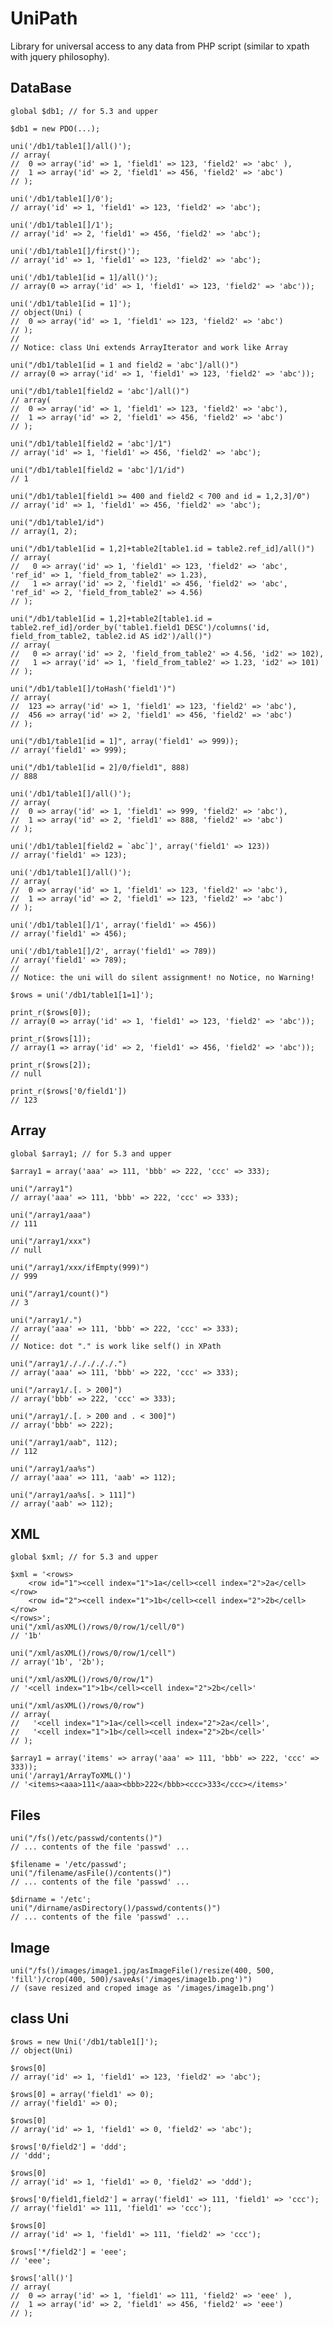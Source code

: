 UniPath
=======

Library for universal access to any data from PHP script (similar to xpath with jquery philosophy).

DataBase
--------

	global $db1; // for 5.3 and upper

	$db1 = new PDO(...);
	
	uni('/db1/table1[]/all()'); 
	// array(
	//  0 => array('id' => 1, 'field1' => 123, 'field2' => 'abc' ),
	//  1 => array('id' => 2, 'field1' => 456, 'field2' => 'abc')
	// );
	
	uni('/db1/table1[]/0'); 
	// array('id' => 1, 'field1' => 123, 'field2' => 'abc');
	
	uni('/db1/table1[]/1'); 
	// array('id' => 2, 'field1' => 456, 'field2' => 'abc');
	
	uni('/db1/table1[]/first()'); 
	// array('id' => 1, 'field1' => 123, 'field2' => 'abc');
	
	uni('/db1/table1[id = 1]/all()'); 
	// array(0 => array('id' => 1, 'field1' => 123, 'field2' => 'abc'));
	
	uni('/db1/table1[id = 1]'); 
	// object(Uni) (
	//	0 => array('id' => 1, 'field1' => 123, 'field2' => 'abc')
	// );
	//
	// Notice: class Uni extends ArrayIterator and work like Array
	
	uni("/db1/table1[id = 1 and field2 = 'abc']/all()")
	// array(0 => array('id' => 1, 'field1' => 123, 'field2' => 'abc'));

	uni("/db1/table1[field2 = 'abc']/all()")
	// array(
	//  0 => array('id' => 1, 'field1' => 123, 'field2' => 'abc'),
	//  1 => array('id' => 2, 'field1' => 456, 'field2' => 'abc')
	// );
	
	uni("/db1/table1[field2 = 'abc']/1")
	// array('id' => 1, 'field1' => 456, 'field2' => 'abc');

	uni("/db1/table1[field2 = 'abc']/1/id")
	// 1

	uni("/db1/table1[field1 >= 400 and field2 < 700 and id = 1,2,3]/0")
	// array('id' => 1, 'field1' => 456, 'field2' => 'abc');

	uni("/db1/table1/id")
	// array(1, 2);

	uni("/db1/table1[id = 1,2]+table2[table1.id = table2.ref_id]/all()")
	// array(
	//   0 => array('id' => 1, 'field1' => 123, 'field2' => 'abc', 'ref_id' => 1, 'field_from_table2' => 1.23),
	//   1 => array('id' => 2, 'field1' => 456, 'field2' => 'abc', 'ref_id' => 2, 'field_from_table2' => 4.56)
	// );

	uni("/db1/table1[id = 1,2]+table2[table1.id = table2.ref_id]/order_by('table1.field1 DESC')/columns('id, field_from_table2, table2.id AS id2')/all()")
	// array(
	//   0 => array('id' => 2, 'field_from_table2' => 4.56, 'id2' => 102),
	//   1 => array('id' => 1, 'field_from_table2' => 1.23, 'id2' => 101)
	// );
	
	uni("/db1/table1[]/toHash('field1')")
	// array(
	//  123 => array('id' => 1, 'field1' => 123, 'field2' => 'abc'),
	//  456 => array('id' => 2, 'field1' => 456, 'field2' => 'abc')
	// );
	
	uni("/db1/table1[id = 1]", array('field1' => 999));
	// array('field1' => 999);
	
	uni("/db1/table1[id = 2]/0/field1", 888)
	// 888
	
	uni('/db1/table1[]/all()'); 
	// array(
	//  0 => array('id' => 1, 'field1' => 999, 'field2' => 'abc'),
	//  1 => array('id' => 2, 'field1' => 888, 'field2' => 'abc')
	// );
	
	uni('/db1/table1[field2 = `abc`]', array('field1' => 123))
	// array('field1' => 123);
	
	uni('/db1/table1[]/all()'); 
	// array(
	//  0 => array('id' => 1, 'field1' => 123, 'field2' => 'abc'),
	//  1 => array('id' => 2, 'field1' => 123, 'field2' => 'abc')
	// );
	
	uni('/db1/table1[]/1', array('field1' => 456))
	// array('field1' => 456);
	
	uni('/db1/table1[]/2', array('field1' => 789))
	// array('field1' => 789);
	//
	// Notice: the uni will do silent assignment! no Notice, no Warning!
	
	$rows = uni('/db1/table1[1=1]'); 

	print_r($rows[0]);
	// array(0 => array('id' => 1, 'field1' => 123, 'field2' => 'abc'));
	
	print_r($rows[1]);
	// array(1 => array('id' => 2, 'field1' => 456, 'field2' => 'abc'));
	
	print_r($rows[2]);
	// null
	
	print_r($rows['0/field1'])
	// 123
	
	
Array
-----
	
	global $array1; // for 5.3 and upper

	$array1 = array('aaa' => 111, 'bbb' => 222, 'ccc' => 333);
	
	uni("/array1")
	// array('aaa' => 111, 'bbb' => 222, 'ccc' => 333);
	
	uni("/array1/aaa")
	// 111
	
	uni("/array1/xxx")
	// null
	
	uni("/array1/xxx/ifEmpty(999)")
	// 999
	
	uni("/array1/count()")
	// 3
	
	uni("/array1/.")
	// array('aaa' => 111, 'bbb' => 222, 'ccc' => 333);
	//
	// Notice: dot "." is work like self() in XPath
	
	uni("/array1/./././././.")
	// array('aaa' => 111, 'bbb' => 222, 'ccc' => 333);
	
	uni("/array1/.[. > 200]")
	// array('bbb' => 222, 'ccc' => 333);
	
	uni("/array1/.[. > 200 and . < 300]")
	// array('bbb' => 222);
	
	uni("/array1/aab", 112);
	// 112
	
	uni("/array1/aa%s")
	// array('aaa' => 111, 'aab' => 112);
	
	uni("/array1/aa%s[. > 111]")
	// array('aab' => 112);
	
XML
---

	global $xml; // for 5.3 and upper

	$xml = '<rows>
		<row id="1"><cell index="1">1a</cell><cell index="2">2a</cell></row>
		<row id="2"><cell index="1">1b</cell><cell index="2">2b</cell></row>
	</rows>';
	uni("/xml/asXML()/rows/0/row/1/cell/0")
	// '1b'
	
	uni("/xml/asXML()/rows/0/row/1/cell")
	// array('1b', '2b');
	
	uni("/xml/asXML()/rows/0/row/1")
	// '<cell index="1">1b</cell><cell index="2">2b</cell>'
	
	uni("/xml/asXML()/rows/0/row")
	// array(
	//   '<cell index="1">1a</cell><cell index="2">2a</cell>',
	//   '<cell index="1">1b</cell><cell index="2">2b</cell>'
	// );
	
	$array1 = array('items' => array('aaa' => 111, 'bbb' => 222, 'ccc' => 333));
	uni('/array1/ArrayToXML()')
	// '<items><aaa>111</aaa><bbb>222</bbb><ccc>333</ccc></items>'
	
Files
-----

	uni("/fs()/etc/passwd/contents()")
	// ... contents of the file 'passwd' ...
	
	$filename = '/etc/passwd';
	uni("/filename/asFile()/contents()")
	// ... contents of the file 'passwd' ...
	
	$dirname = '/etc';
	uni("/dirname/asDirectory()/passwd/contents()")
	// ... contents of the file 'passwd' ...
	
Image
-----

	uni("/fs()/images/image1.jpg/asImageFile()/resize(400, 500, 'fill')/crop(400, 500)/saveAs('/images/image1b.png')")
	// (save resized and croped image as '/images/image1b.png')
	
class Uni
---------

	$rows = new Uni('/db1/table1[]');
	// object(Uni)
	
	$rows[0]
	// array('id' => 1, 'field1' => 123, 'field2' => 'abc');
	
	$rows[0] = array('field1' => 0);
	// array('field1' => 0);
	
	$rows[0]
	// array('id' => 1, 'field1' => 0, 'field2' => 'abc');
	
	$rows['0/field2'] = 'ddd';
	// 'ddd';
	
	$rows[0]
	// array('id' => 1, 'field1' => 0, 'field2' => 'ddd');
	
	$rows['0/field1,field2'] = array('field1' => 111, 'field1' => 'ccc');
	// array('field1' => 111, 'field1' => 'ccc');
	
	$rows[0]
	// array('id' => 1, 'field1' => 111, 'field2' => 'ccc');
	
	$rows['*/field2'] = 'eee';
	// 'eee';
	
	$rows['all()']
	// array(
	//  0 => array('id' => 1, 'field1' => 111, 'field2' => 'eee' ),
	//  1 => array('id' => 2, 'field1' => 456, 'field2' => 'eee')
	// );
	
	